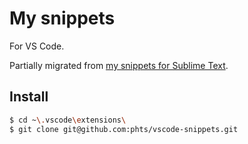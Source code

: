 # My snippets

For VS Code.

Partially migrated from [my snippets for Sublime Text](https://github.com/phts/Snippets).

## Install

```bash
$ cd ~\.vscode\extensions\
$ git clone git@github.com:phts/vscode-snippets.git
```
